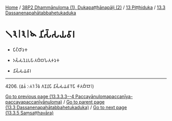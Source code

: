 
[Home](/) / [38P2 Dhammānuloma (1), Dukapaṭṭhānapāḷi (2)](../...md) / [13 Piṭṭhiduka](...md) / [13.3 Dassanenapahātabbahetukaduka](../38P2/13/13.3.md)

# 𑁧𑁩𑁇𑁩𑁇𑁪 𑀦𑀺𑀲𑁆𑀲𑀬𑀯𑀸𑀭

* 𑀧𑀺𑀝𑁆𑀞𑀺𑀤𑀼𑀓

* 𑀤𑀲𑁆𑀲𑀦𑁂𑀦𑀧𑀳𑀸𑀢𑀩𑁆𑀩𑀳𑁂𑀢𑀼𑀓𑀤𑀼𑀓

* 𑀦𑀺𑀲𑁆𑀲𑀬𑀯𑀸𑀭

---

4206\. (𑀏𑀯𑀁 𑀇𑀢𑀭𑁂 𑀤𑁆𑀯𑁂 𑀕𑀡𑀦𑀸𑀧𑀺 𑀦𑀺𑀲𑁆𑀲𑀬𑀯𑀸𑀭𑁄𑀧𑀺 𑀓𑀸𑀢𑀩𑁆𑀩𑁄𑁇)



[Go to previous page (13.3.3.3--4 Paccayānulomapaccanīya-paccayapaccanīyānuloma)](13.3.3/13.3.3.3--4.md) / [Go to parent page (13.3 Dassanenapahātabbahetukaduka)](../38P2/13/13.3.md) / [Go to next page (13.3.5 Saṃsaṭṭhavāra)](13.3.5.md)


